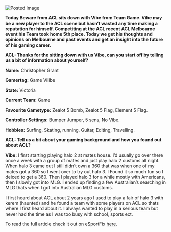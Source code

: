 ![Posted Image](http://www.aclpro.com.au/images/articleimages/timeoutviberesized.jpg)





**Today Beware from ACL sits down with Vibe from Team Game. Vibe may be a new player to the ACL scene but hasn’t wasted any time making a reputation for himself. Competiting at the ACL recent ACL Melbourne event his Team took home 5th place. Today we get his thoughts and opinions on Melbourne and past events and get an insight into the future of his gaming career.**





**ACL: Thanks for the sitting down with us Vibe, can you start off by telling us a bit of information about yourself?**





**Name:** Christopher Grant



**Gamertag:** Game Viiibe



**State:** Victoria



**Current Team:** Game



**Favourite Gametype:** Zealot 5 Bomb, Zealot 5 Flag, Element 5 Flag.



**Controller Settings:** Bumper Jumper, 5 sens, No Vibe.



**Hobbies:** Surfing, Skating, running, Guitar, Editing, Travelling.






**ACL: Tell us a bit about your gaming background and how you found out about ACL?**





**Vibe:** I first starting playing halo 2 at mates house. I’d usually go over there once a week with a group of mates and just play halo 2 customs all night. When halo 3 came out I still didn’t own a 360  that was when one of my mates got a 360 so I went over to try out halo 3. I Found it so much fun so I deiced to get a 360. Then I played halo 3 for a while mostly with Americans, then I slowly got into MLG. I ended up finding a few Australian’s searching in MLG thats when I got into Australian MLG customs.





I first heard about ACL about 2 years ago I used to play a fair of halo 3 with kerem (haunted) and he found a team with some players on ACL so thats where I first heard about it. I always wanted to play in a serious team but never had the time as I was too busy with school, sports ect.





To read the full article check it out on eSportFix 
[here](http://www.esportsfix.com.au/news/acl/acl-timeout-with-vibe/).